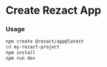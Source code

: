 # Create Rezact App

### Usage

```bash
npm create @rezact/app@latest 
cd my-rezact-project
npm install
npm run dev
```